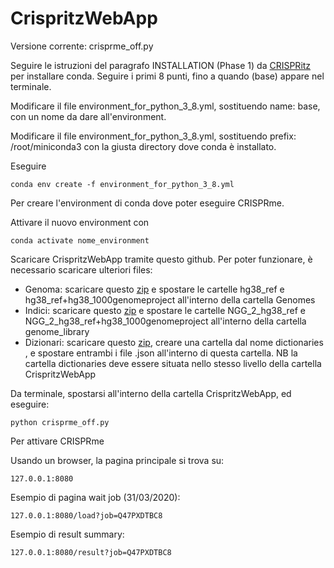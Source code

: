 # CrispritzWebApp

Versione corrente: crisprme_off.py

Seguire le istruzioni del paragrafo INSTALLATION (Phase 1) da [CRISPRitz](https://github.com/InfOmics/CRISPRitz) per installare conda. Seguire i primi 8 punti, fino a quando (base) appare nel terminale.

Modificare il file environment_for_python_3_8.yml, sostituendo name: base, con un nome da dare all'environment.

Modificare il file environment_for_python_3_8.yml, sostituendo prefix: /root/miniconda3 con la giusta directory dove conda è installato.

Eseguire

```
conda env create -f environment_for_python_3_8.yml
```

Per creare l'environment di conda dove poter eseguire CRISPRme.

Attivare il nuovo environment con

```
conda activate nome_environment
```

Scaricare CrispritzWebApp tramite questo github. Per poter funzionare, è necessario scaricare ulteriori files:

- Genoma: scaricare questo [zip](https://www.dropbox.com/s/01j6vg6dc75wkn0/genomes.zip?dl=0) e spostare le cartelle hg38_ref e hg38_ref+hg38_1000genomeproject all'interno della cartella Genomes
- Indici: scaricare questo [zip](https://www.dropbox.com/s/wd297qosnl82xto/genome_lib.zip?dl=0) e spostare le cartelle NGG_2_hg38_ref e NGG_2_hg38_ref+hg38_1000genomeproject all'interno della cartella genome_library
- Dizionari: scaricare questo [zip](https://www.dropbox.com/s/g2pe8tig7g6oj9c/dict.zip?dl=0), creare una cartella dal nome dictionaries , e spostare entrambi i file .json all'interno di questa cartella. NB la cartella dictionaries deve essere situata nello stesso livello della cartella CrispritzWebApp

Da terminale, spostarsi all'interno della cartella CrispritzWebApp, ed eseguire:

```
python crisprme_off.py
```

Per attivare CRISPRme

Usando un browser, la pagina principale si trova su:

```
127.0.0.1:8080
```

Esempio di pagina wait job (31/03/2020):

```
127.0.0.1:8080/load?job=Q47PXDTBC8
```

Esempio di result summary:

```
127.0.0.1:8080/result?job=Q47PXDTBC8
```
